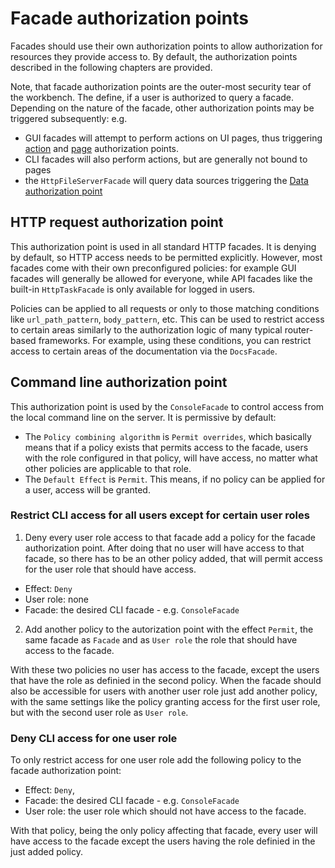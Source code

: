# Facade authorization points

Facades should use their own authorization points to allow authorization for resources they provide access to. By default, the authorization points described in the following chapters are provided.

Note, that facade authorization points are the outer-most security tear of the workbench. The define, if a user is authorized to query a facade. Depending on the nature of the facade, other authorization points may be triggered subsequently: e.g.

- GUI facades will attempt to perform actions on UI pages, thus triggering [action](Action_AP.md) and [page](Page_AP.md) authorization points.
- CLI facades will also perform actions, but are generally not bound to pages
- the `HttpFileServerFacade` will query data sources triggering the [Data authorization point](Data_AP.md)

## HTTP request authorization point

This authorization point is used in all standard HTTP facades. It is denying by default, so HTTP access needs to be permitted explicitly. However, most facades come with their own preconfigured policies: for example GUI facades will generally be allowed for everyone, while API facades like the built-in `HttpTaskFacade` is only available for logged in users.

Policies can be applied to all requests or only to those matching conditions like `url_path_pattern`, `body_pattern`, etc. This can be used to restrict access to certain areas similarly to the authorization logic of many typical router-based frameworks. For example, using these conditions, you can restrict access to certain areas of the documentation via the `DocsFacade`.

## Command line authorization point

This authorization point is used by the `ConsoleFacade` to control access from the local command line on the server. It is permissive by default:
 
- The `Policy combining algorithm` is `Permit overrides`, which basically means that if a policy exists that permits access to the facade, users with the role configured in that policy, will have access, no matter what other policies are applicable to that role. 
- The `Default Effect` is `Permit`. This means, if no policy can be applied for a user, access will be granted.

### Restrict CLI access for all users except for certain user roles

1. Deny every user role access to that facade add a policy for the facade authorization point. After doing that no user will have access to that facade, so there has to be an other policy added, that will permit access for the user role that should have access.
  - Effect: `Deny`
  - User role: none
  - Facade: the desired CLI facade - e.g. `ConsoleFacade`
2. Add another policy to the autorization point with the effect `Permit`, the same facade as `Facade` and as `User role` the role that should have access to the facade.

With these two policies no user has access to the facade, except the users that have the role as definied in the second policy.
When the facade should also be accessible for users with another user role just add another policy, with the same settings like the policy granting access for the first user role, but with the second user role as `User role`.

### Deny CLI access for one user role

To only restrict access for one user role add the following policy to the facade authorization point: 

- Effect: `Deny`, 
- Facade: the desired CLI facade - e.g. `ConsoleFacade`
- User role: the user role which should not have access to the facade. 

With that policy, being the only policy affecting that facade, every user will have access to the facade except the users having the role definied in the just added policy.